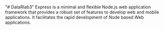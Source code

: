 "# DataRlab3" 
Express is a minimal and flexible Node.js web application framework
that provides a robust set of features to develop web and mobile
applications. It facilitates the rapid development of Node based
Web applications.